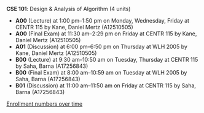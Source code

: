 **CSE 101**: Design & Analysis of Algorithm (4 units)

- **A00** (Lecture) at 1:00 pm–1:50 pm on Monday, Wednesday, Friday at CENTR 115 by Kane, Daniel Mertz (A12510505)
- **A00** (Final Exam) at 11:30 am–2:29 pm on Friday at CENTR 115 by Kane, Daniel Mertz (A12510505)
- **A01** (Discussion) at 6:00 pm–6:50 pm on Thursday at WLH 2005 by Kane, Daniel Mertz (A12510505)
- **B00** (Lecture) at 9:30 am–10:50 am on Tuesday, Thursday at CENTR 115 by Saha, Barna (A17256843)
- **B00** (Final Exam) at 8:00 am–10:59 am on Tuesday at WLH 2005 by Saha, Barna (A17256843)
- **B01** (Discussion) at 11:00 am–11:50 am on Friday at CENTR 115 by Saha, Barna (A17256843)

[Enrollment numbers over time](./CSE101.tsv)
